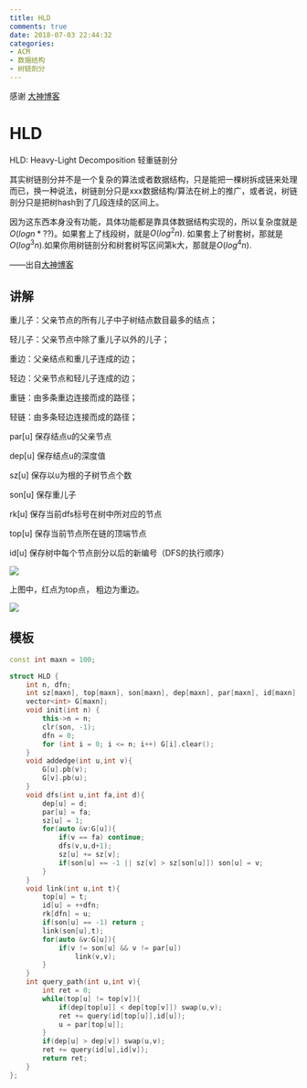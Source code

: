```yaml
---
title: HLD
comments: true
date: 2018-07-03 22:44:32
categories:
- ACM
- 数据结构
- 树链剖分
---
```


感谢 [大神博客](https://www.cnblogs.com/ivanovcraft/p/9019090.html)

# HLD

HLD: Heavy-Light Decomposition 轻重链剖分

其实树链剖分并不是一个复杂的算法或者数据结构，只是能把一棵树拆成链来处理而已，换一种说法，树链剖分只是xxx数据结构/算法在树上的推广，或者说，树链剖分只是把树hash到了几段连续的区间上。

因为这东西本身没有功能，具体功能都是靠具体数据结构实现的，所以复杂度就是$O(logn * ??)$。如果套上了线段树，就是$O(log^2 n)$. 如果套上了树套树，那就是$O(log^3 n)$.如果你用树链剖分和树套树写区间第k大，那就是$O(log^4 n)$.

——出自[大神博客](https://oi.abcdabcd987.com/summary-of-heavy-light-decomposition/)

## 讲解

重儿子：父亲节点的所有儿子中子树结点数目最多的结点；

轻儿子：父亲节点中除了重儿子以外的儿子；

重边：父亲结点和重儿子连成的边；

轻边：父亲节点和轻儿子连成的边；

重链：由多条重边连接而成的路径；

轻链：由多条轻边连接而成的路径；

par[u]	保存结点u的父亲节点

dep[u]	保存结点u的深度值

sz[u]	保存以u为根的子树节点个数

son[u]	保存重儿子

rk[u]	保存当前dfs标号在树中所对应的节点

top[u]	保存当前节点所在链的顶端节点

id[u]	保存树中每个节点剖分以后的新编号（DFS的执行顺序）


![](http://ozrmo3j0k.bkt.clouddn.com/hld1.png)

上图中，红点为top点， 粗边为重边。

![](http://ozrmo3j0k.bkt.clouddn.com/hld2.png)

## 模板
```cpp
const int maxn = 100;

struct HLD {
    int n, dfn;
    int sz[maxn], top[maxn], son[maxn], dep[maxn], par[maxn], id[maxn],rk[maxn];
    vector<int> G[maxn];
    void init(int n) {
        this->n = n;
        clr(son, -1);
        dfn = 0;
        for (int i = 0; i <= n; i++) G[i].clear();
    }
    void addedge(int u,int v){
        G[u].pb(v);
        G[v].pb(u);
    }
    void dfs(int u,int fa,int d){
        dep[u] = d;
        par[u] = fa;
        sz[u] = 1;
        for(auto &v:G[u]){
            if(v == fa) continue;
            dfs(v,u,d+1);
            sz[u] += sz[v];
            if(son[u] == -1 || sz[v] > sz[son[u]]) son[u] = v;
        }
    }
    void link(int u,int t){
        top[u] = t;
        id[u] = ++dfn;
        rk[dfn] = u;
        if(son[u] == -1) return ;
        link(son[u],t);
        for(auto &v:G[u]){
            if(v != son[u] && v != par[u]) 
                link(v,v);
        }
    }
    int query_path(int u,int v){
        int ret = 0;
        while(top[u] != top[v]){
            if(dep[top[u]] < dep[top[v]]) swap(u,v);
            ret += query(id[top[u]],id[u]);
            u = par[top[u]];
        }
        if(dep[u] > dep[v]) swap(u,v);
        ret += query(id[u],id[v]);
        return ret;
    }
};
```